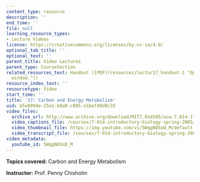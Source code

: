 ```yaml
---
content_type: resource
description: ''
end_time: ''
file: null
learning_resource_types:
- Lecture Videos
license: https://creativecommons.org/licenses/by-nc-sa/4.0/
optional_tab_title: ''
optional_text: ''
parent_title: Video Lectures
parent_type: CourseSection
related_resources_text: Handout ([PDF](resources/lectur17_handout-1 "Open in a new
  window."))
resource_index_text: ''
resourcetype: Video
start_time: ''
title: '17: Carbon and Energy Metabolism'
uid: b5e8094e-25a1-b0a0-c085-e1bef40d8c33
video_files:
  archive_url: http://www.archive.org/download/MIT7.014S05/ocw-7.014-17-14mar05-220k.mp4
  video_captions_file: /courses/7-014-introductory-biology-spring-2005/13c0b77260c25a718c4dc4e145b3642a_5WqgNOSoD_M.vtt
  video_thumbnail_file: https://img.youtube.com/vi/5WqgNOSoD_M/default.jpg
  video_transcript_file: /courses/7-014-introductory-biology-spring-2005/94065f559955c9e9b99aab84066c737e_5WqgNOSoD_M.pdf
video_metadata:
  youtube_id: 5WqgNOSoD_M
---
```


**Topics covered:** Carbon and Energy Metabolism  
  
**Instructor:** Prof. Penny Chisholm

